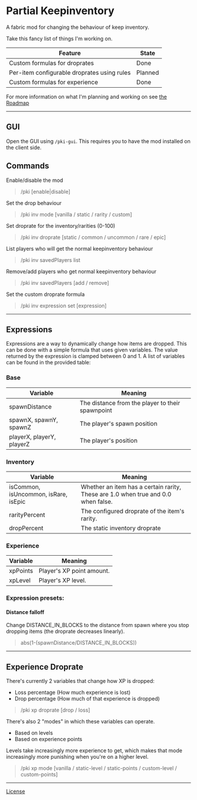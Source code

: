 # Partial Keepinventory
A fabric mod for changing the behaviour of keep inventory.

Take this fancy list of things I'm working on.

| Feature                                     | State   |
|---------------------------------------------|---------|
| Custom formulas for droprates               | Done    |
| Per-item configurable droprates using rules | Planned |
| Custom formulas for experience              | Done    |
For more information on what I'm planning and working on see [the Roadmap](https://github.com/atiedebee/Partial-Keepinventory/wiki/Roadmap)
 
---
## GUI
Open the GUI using ``/pki-gui``. This requires you to have the mod installed on the client side.

## Commands

Enable/disable the mod
> /pki [enable|disable]

Set the drop behaviour
> /pki inv mode [vanilla / static / rarity / custom]

Set droprate for the inventory/rarities (0-100)
> /pki inv droprate [static / common / uncommon / rare / epic] <percentage>

List players who will get the normal keepinventory behaviour
> /pki inv savedPlayers list

Remove/add players who get normal keepinventory behaviour
> /pki inv savedPlayers [add / remove] <name>

Set the custom droprate formula
> /pki inv expression set [expression]

---
## Expressions
Expressions are a way to dynamically change how items are dropped. This can be done with a simple formula that uses given variables. The value returned by the expression is clamped between 0 and 1.
 A list of variables can be found in the provided table:

### Base

| Variable                             | Meaning                                                                           |
|--------------------------------------|-----------------------------------------------------------------------------------|
| spawnDistance                        | The distance from the player to their spawnpoint                                  |
| spawnX, spawnY, spawnZ               | The player's spawn position                                                       |
| playerX, playerY, playerZ            | The player's position                                                             |

### Inventory

| Variable                             | Meaning                                                                           |
|--------------------------------------|-----------------------------------------------------------------------------------|
| isCommon, isUncommon, isRare, isEpic | Whether an item has a certain rarity, These are 1.0 when true and 0.0 when false. |
| rarityPercent                        | The configured droprate of the item's rarity.                                     |
| dropPercent                          | The static inventory droprate                                                     |

### Experience

| Variable    | Meaning                   |
|-------------|---------------------------|
| xpPoints    | Player's XP point amount. |
| xpLevel     | Player's XP level.        |


### Expression presets:

#### Distance falloff
Change DISTANCE_IN_BLOCKS to the distance from spawn where you stop dropping items (the droprate decreases linearly).
> abs(1-(spawnDistance/DISTANCE_IN_BLOCKS))

---

## Experience Droprate
There's currently 2 variables that change how XP is dropped:
- Loss percentage (How much experience is lost) 
- Drop percentage (How much of that experience is dropped)

> /pki xp droprate [drop / loss] <percentage>

There's also 2 "modes" in which these variables can operate.
- Based on levels
- Based on experience points

Levels take increasingly more experience to get, which makes that mode increasingly more punishing when you're on a higher level.
> /pki xp mode [vanilla / static-level / static-points / custom-level / custom-points]


---
[License](https://github.com/atiedebee/partial-keepinventory/blob/master/LICENSE)
